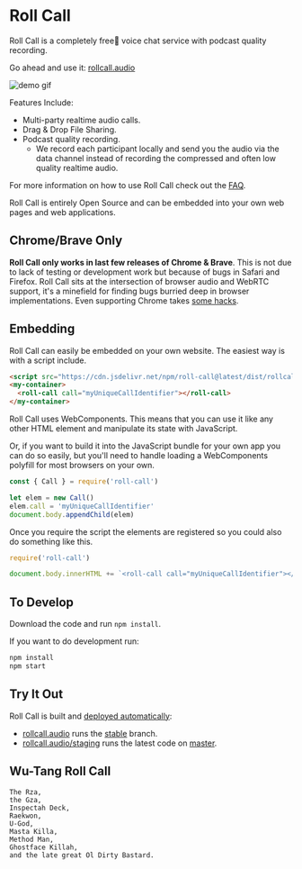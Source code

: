 # Roll Call

Roll Call is a completely free🎉 voice chat service with podcast
quality recording.

Go ahead and use it: [rollcall.audio](https://rollcall.audio)

![demo gif](https://file-vpbygpmpka.now.sh)

Features Include:

* Multi-party realtime audio calls.
* Drag & Drop File Sharing.
* Podcast quality recording.
  * We record each participant locally and send you the audio via the
    data channel instead of recording the compressed and often low quality
    realtime audio.

For more information on how to use Roll Call check out the
[FAQ](https://rollcall.audio/faq.html).

Roll Call is entirely Open Source and can be embedded into your own web pages
and web applications.

## Chrome/Brave Only

**Roll Call only works in last few releases of
Chrome & Brave**. This is not due to lack of testing or development work but
because of bugs in Safari and Firefox. Roll Call sits at the intersection of
browser audio and WebRTC support, it's a minefield for finding bugs burried
deep in browser implementations. Even supporting Chrome takes [some hacks](https://github.com/mikeal/waudio/blob/master/index.js#L9).


## Embedding

Roll Call can easily be embedded on your own website. The easiest way is
with a script include.

```html
<script src="https://cdn.jsdelivr.net/npm/roll-call@latest/dist/rollcall.js"></script>
<my-container>
  <roll-call call="myUniqueCallIdentifier"></roll-call>
</my-container>
```

Roll Call uses WebComponents. This means that you can use it like
any other HTML element and manipulate its state with JavaScript.

Or, if you want to build it into the JavaScript bundle for your own app
you can do so easily, but you'll need to handle loading a WebComponents
polyfill for most browsers on your own.

```javascript
const { Call } = require('roll-call')

let elem = new Call()
elem.call = 'myUniqueCallIdentifier'
document.body.appendChild(elem)
```

Once you require the script the elements are registered so you could also
do something like this.

```javascript
require('roll-call')

document.body.innerHTML += `<roll-call call="myUniqueCallIdentifier"></roll-call>`
```

## To Develop

Download the code and run `npm install`.

If you want to do development run:

```bash
npm install
npm start
```

## Try It Out

Roll Call is built and [deployed automatically](https://github.com/mikeal/roll-call/blob/master/scripts/deploy.sh):

 * [rollcall.audio](https://rollcall.audio) runs the [stable](https://github.com/mikeal/roll-call/tree/stable) branch.
 * [rollcall.audio/staging](https://rollcall.audio/staging/) runs the latest code on [master](https://github.com/mikeal/roll-call/tree/master).

## Wu-Tang Roll Call

```
The Rza,
the Gza,
Inspectah Deck,
Raekwon,
U-God,
Masta Killa,
Method Man,
Ghostface Killah,
and the late great Ol Dirty Bastard.
```
